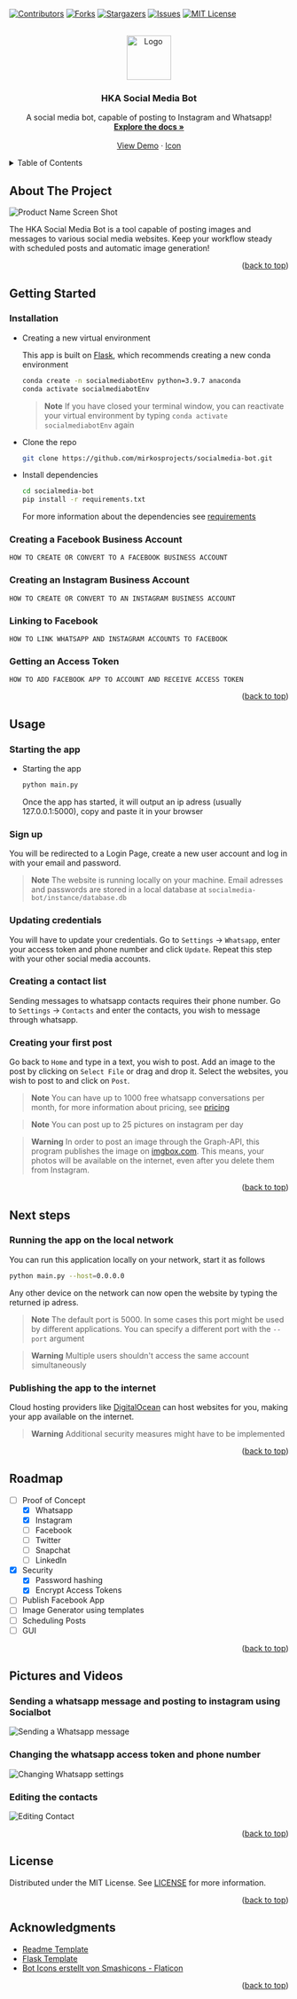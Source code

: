 <a name="readme-top"></a>

<!-- PROJECT SHIELDS -->
[![Contributors][contributors-shield]][contributors-url]
[![Forks][forks-shield]][forks-url]
[![Stargazers][stars-shield]][stars-url]
[![Issues][issues-shield]][issues-url]
[![MIT License][license-shield]][license-url]
<!-- [![LinkedIn][linkedin-shield]][linkedin-url] -->


<!-- PROJECT LOGO -->
<br />
<div align="center">
  <a href="https://www.flaticon.com/de/kostenloses-icon/roboter_3558860">
    <img src="website/static/logo.png" alt="Logo" width="80" height="80">
  </a>

<h3 align="center">HKA Social Media Bot</h3>

  <p align="center">
    A social media bot, capable of posting to Instagram and Whatsapp!
    <br />
    <a href="#readme-toc"><strong>Explore the docs »</strong></a>
    <br />
    <br />
    <a href="#videos-and-showcase">View Demo</a>
    ·
    <!-- <a href="https://github.com/mirkosprojects/socialmedia-bot/issues">Report Bug</a>
    ·
    <a href="https://github.com/mirkosprojects/socialmedia-bot/issues">Request Feature</a>
    · -->
    <a href="https://www.flaticon.com/de/kostenloses-icon/roboter_3558860"> Icon </a>
  </p>
</div>


<!-- TABLE OF CONTENTS -->
<a name="readme-toc"></a>
<details>
  <summary>Table of Contents</summary>
  <ol>
    <li>
      <a href="#about-the-project">About The Project</a>
      <!-- <ul>
        <li><a href="#built-with">Built With</a></li>
      </ul> -->
    </li>
    <li>
      <a href="#getting-started">Getting Started</a>
      <ul>
        <li><a href="#installation">Installation</a></li>
        <li><a href="#creating-a-facebook-business-account">Creating a Facebook Business Account</a></li>
        <li><a href="#creating-an-instagram-business-account">Creating an Instagram Business Account</a></li>
        <li><a href="#linking-to-facebook">Linking to Facebook</a></li>
        <li><a href="#getting-an-access-token">Getting an Access Token</a></li>
      </ul>
    </li>
    <li><a href="#usage">Usage</a></li>
    <ul>
        <li><a href="#starting-the-app">Starting the app</a></li>
        <li><a href="#sign-up">Sign up</a></li>
        <li><a href="#updating-credentials">Updating credentials</a></li>
        <li><a href="#creating-a-contact-list">Creating a contact list</a></li>
        <li><a href="#creating-your-first-post">Creating your first post</a></li>
      </ul>
    <li><a href="#next-steps">Next steps</a></li>
    <ul>
        <li><a href="#running-the-app-on-the-local-network">Running the app on the local network</a></li>
        <li><a href="#publishing-the-app-to-the-internet">Publishing the app to the internet</a></li>
      </ul>
    <li><a href="#roadmap">Roadmap</a></li>
    <li><a href="#pictures-and-videos">Pictures and Videos</a></li>
    <li><a href="#license">License</a></li>
    <li><a href="#acknowledgments">Acknowledgments</a></li>
  </ol>
</details>


<!-- ABOUT THE PROJECT -->
## About The Project

![Product Name Screen Shot][product-screenshot]

The HKA Social Media Bot is a tool capable of posting images and messages to various social media websites. Keep your workflow steady with scheduled posts and automatic image generation!

<!-- The HKA Social Media Bot is a command line tool, capable of sending or posting various messages to social media websites. Keep your workflow steady with scheduled posts and automatic image generation! -->

<p align="right">(<a href="#readme-top">back to top</a>)</p>


<!-- ### Built With
* [![Next][Next.js]][Next-url]
* [![React][React.js]][React-url]
* [![Vue][Vue.js]][Vue-url]
* [![Angular][Angular.io]][Angular-url]
* [![Svelte][Svelte.dev]][Svelte-url]
* [![Laravel][Laravel.com]][Laravel-url]
* [![Bootstrap][Bootstrap.com]][Bootstrap-url]
* [![JQuery][JQuery.com]][JQuery-url]

<p align="right">(<a href="#readme-top">back to top</a>)</p> -->


<!-- GETTING STARTED -->
## Getting Started

### Installation
* Creating a new virtual environment

  This app is built on [Flask][flask], which recommends creating a new conda environment
  ```sh
  conda create -n socialmediabotEnv python=3.9.7 anaconda
  conda activate socialmediabotEnv
  ```

  > **Note**
  > If you have closed your terminal window, you can reactivate your virtual environment by typing ```conda activate socialmediabotEnv``` again

* Clone the repo
   ```sh
   git clone https://github.com/mirkosprojects/socialmedia-bot.git
   ```
* Install dependencies
  ```sh
  cd socialmedia-bot
  pip install -r requirements.txt
  ````
  For more information about the dependencies see [requirements][requirements]

### Creating a Facebook Business Account

```
HOW TO CREATE OR CONVERT TO A FACEBOOK BUSINESS ACCOUNT
```

### Creating an Instagram Business Account

```
HOW TO CREATE OR CONVERT TO AN INSTAGRAM BUSINESS ACCOUNT
```

### Linking to Facebook
```
HOW TO LINK WHATSAPP AND INSTAGRAM ACCOUNTS TO FACEBOOK
```

### Getting an Access Token

<!-- This program needs your authorization in order to publish to Instagram and Whatsapp. To grant access, login to your Facebook Account and search for HKA SocialMediaBot. 
Click add and grant access to the requested rights.

Once you've granted the required permissions, you will receive an Access Token. Copy this Token and continue with <a href="#usage">Usage</a> -->

```
HOW TO ADD FACEBOOK APP TO ACCOUNT AND RECEIVE ACCESS TOKEN
```

<p align="right">(<a href="#readme-top">back to top</a>)</p>


<!-- USAGE EXAMPLES -->
## Usage

### Starting the app
* Starting the app
   ```sh
   python main.py
   ```
   Once the app has started, it will output an ip adress (usually 127.0.0.1:5000), copy and paste it in your browser

### Sign up
You will be redirected to a Login Page, create a new user account and log in with your email and password.

> **Note**
> The website is running locally on your machine. Email adresses and passwords are stored in a local database at ```socialmedia-bot/instance/database.db```

### Updating credentials
You will have to update your credentials. 
Go to ```Settings``` &rarr; ```Whatsapp```, enter your access token and phone number and click ```Update```.
Repeat this step with your other social media accounts.

### Creating a contact list
Sending messages to whatsapp contacts requires their phone number.
Go to ```Settings``` &rarr; ```Contacts``` and enter the contacts, you wish to message through whatsapp.

### Creating your first post
Go back to ```Home``` and type in a text, you wish to post.
Add an image to the post by clicking on ```Select File``` or drag and drop it.
Select the websites, you wish to post to and click on ```Post```.

> **Note** 
> You can have up to 1000 free whatsapp conversations per month, for more information about pricing, see [pricing][whatsapp-pricing]

> **Note**
> You can post up to 25 pictures on instagram per day

> **Warning**
> In order to post an image through the Graph-API, this program publishes the image on [imgbox.com][imgbox]. This means, your photos will be available on the internet, even after you delete them from Instagram.

<p align="right">(<a href="#readme-top">back to top</a>)</p>


<!-- PROFESSIONAL USAGE / NEXT STEPS -->
## Next steps

### Running the app on the local network
You can run this application locally on your network, start it as follows
```sh
python main.py --host=0.0.0.0
```
Any other device on the network can now open the website by typing the returned ip adress.

> **Note**
> The default port is 5000. In some cases this port might be used by different applications. You can specify a different port with the ```--port``` argument

> **Warning**
> Multiple users shouldn't access the same account simultaneously

### Publishing the app to the internet
Cloud hosting providers like [DigitalOcean][digital-ocean] can host websites for you, making your app available on the internet.

> **Warning**
> Additional security measures might have to be implemented

<p align="right">(<a href="#readme-top">back to top</a>)</p>


<!-- ROADMAP -->
## Roadmap

- [ ] Proof of Concept
    - [x] Whatsapp
    - [x] Instagram
    - [ ] Facebook
    - [ ] Twitter
    - [ ] Snapchat
    - [ ] LinkedIn
- [x] Security
    - [x] Password hashing
    - [x] Encrypt Access Tokens
- [ ] Publish Facebook App
- [ ] Image Generator using templates
- [ ] Scheduling Posts
- [ ] GUI

<!-- See the [open issues](https://github.com/mirkosprojects/socialmedia-bot/issues) for a full list of proposed features (and known issues). -->

<p align="right">(<a href="#readme-top">back to top</a>)</p>


<!-- PICTURES AND VIDEOS -->
## Pictures and Videos

### Sending a whatsapp message and posting to instagram using Socialbot

![Sending a Whatsapp message][whatsapp-instagram-demo]

### Changing the whatsapp access token and phone number

![Changing Whatsapp settings][whatsapp-settings]

### Editing the contacts

![Editing Contact][contact-settings]


<p align="right">(<a href="#readme-top">back to top</a>)</p>


<!-- LICENSE -->
## License

Distributed under the MIT License. See [LICENSE][license-url] for more information.

<p align="right">(<a href="#readme-top">back to top</a>)</p>


<!-- CONTACT -->
<!-- ## Contact

Your Name - [@twitter_handle](https://twitter.com/twitter_handle) - email@email_client.com

Project Link: [https://github.com/mirkosprojects/socialmedia-bot](https://github.com/mirkosprojects/socialmedia-bot)

<p align="right">(<a href="#readme-top">back to top</a>)</p> -->


<!-- ACKNOWLEDGMENTS -->
## Acknowledgments

* [Readme Template](https://github.com/othneildrew/Best-README-Template)
* [Flask Template](https://github.com/techwithtim/Flask-Web-App-Tutorial)
* <a href="https://www.flaticon.com/de/kostenlose-icons/bot" title="bot Icons">Bot Icons erstellt von Smashicons - Flaticon</a>

<p align="right">(<a href="#readme-top">back to top</a>)</p>


<!-- MARKDOWN LINKS & IMAGES -->
<!-- https://www.markdownguide.org/basic-syntax/#reference-style-links -->

<!-- SHIELDS -->
[contributors-shield]: https://img.shields.io/github/contributors/mirkosprojects/socialmedia-bot.svg?style=for-the-badge
[contributors-url]: https://github.com/mirkosprojects/socialmedia-bot/graphs/contributors
[forks-shield]: https://img.shields.io/github/forks/mirkosprojects/socialmedia-bot.svg?style=for-the-badge
[forks-url]: https://github.com/mirkosprojects/socialmedia-bot/network/members
[stars-shield]: https://img.shields.io/github/stars/mirkosprojects/socialmedia-bot.svg?style=for-the-badge
[stars-url]: https://github.com/mirkosprojects/socialmedia-bot/stargazers
[issues-shield]: https://img.shields.io/github/issues/mirkosprojects/socialmedia-bot.svg?style=for-the-badge
[issues-url]: https://github.com/mirkosprojects/socialmedia-bot/issues
[license-shield]: https://img.shields.io/github/license/mirkosprojects/socialmedia-bot.svg?style=for-the-badge
[license-url]: https://github.com/mirkosprojects/socialmedia-bot/blob/main/LICENSE

[flask]: https://flask.palletsprojects.com/en/2.2.x/

<!-- RESSOURCES -->
[product-screenshot]: /website/static/user_page1.png
[whatsapp-instagram-demo]: website/static/whatsapp_instagram_demo.gif
[whatsapp-settings]: website/static/settings_whatsapp.png
[contact-settings]: website/static/settings_contacts.png
[requirements]: https://github.com/mirkosprojects/socialmedia-bot/blob/main/requirements.txt
[whatsapp-pricing]: https://developers.facebook.com/docs/whatsapp/pricing/
[imgbox]: https://imgbox.com/
[digital-ocean]: https://www.digitalocean.com/

<!-- BUILT WITH -->
[Next.js]: https://img.shields.io/badge/next.js-000000?style=for-the-badge&logo=nextdotjs&logoColor=white
[Next-url]: https://nextjs.org/
[React.js]: https://img.shields.io/badge/React-20232A?style=for-the-badge&logo=react&logoColor=61DAFB
[React-url]: https://reactjs.org/
[Vue.js]: https://img.shields.io/badge/Vue.js-35495E?style=for-the-badge&logo=vuedotjs&logoColor=4FC08D
[Vue-url]: https://vuejs.org/
[Angular.io]: https://img.shields.io/badge/Angular-DD0031?style=for-the-badge&logo=angular&logoColor=white
[Angular-url]: https://angular.io/
[Svelte.dev]: https://img.shields.io/badge/Svelte-4A4A55?style=for-the-badge&logo=svelte&logoColor=FF3E00
[Svelte-url]: https://svelte.dev/
[Laravel.com]: https://img.shields.io/badge/Laravel-FF2D20?style=for-the-badge&logo=laravel&logoColor=white
[Laravel-url]: https://laravel.com
[Bootstrap.com]: https://img.shields.io/badge/Bootstrap-563D7C?style=for-the-badge&logo=bootstrap&logoColor=white
[Bootstrap-url]: https://getbootstrap.com
[JQuery.com]: https://img.shields.io/badge/jQuery-0769AD?style=for-the-badge&logo=jquery&logoColor=white
[JQuery-url]: https://jquery.com 